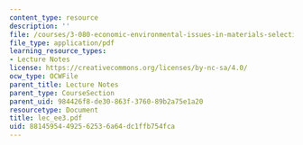 ```yaml
---
content_type: resource
description: ''
file: /courses/3-080-economic-environmental-issues-in-materials-selection-fall-2005/88145954492562536a64dc1ffb754fca_lec_ee3.pdf
file_type: application/pdf
learning_resource_types:
- Lecture Notes
license: https://creativecommons.org/licenses/by-nc-sa/4.0/
ocw_type: OCWFile
parent_title: Lecture Notes
parent_type: CourseSection
parent_uid: 984426f8-de30-863f-3760-89b2a75e1a20
resourcetype: Document
title: lec_ee3.pdf
uid: 88145954-4925-6253-6a64-dc1ffb754fca
---
```

